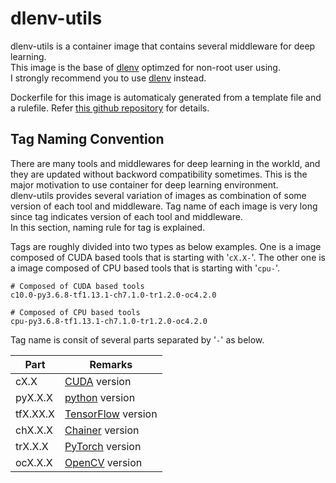 dlenv-utils
====

dlenv-utils is a container image that contains several middleware for deep learning.<br>
This image is the base of [dlenv](https://hub.docker.com/r/opiopan/dlenv) optimzed for non-root user using.<br>
I strongly recommend you to use [dlenv](https://hub.docker.com/opiopan/dlenv) instead.

Dockerfile for this image is automaticaly generated from a template file and a rulefile. Refer [this github repository](https://github.com/opiopan/dl-containers) for details.

## Tag Naming Convention
There are many tools and middlewares for deep learning in the workld, and they are updated without backword compatibility sometimes.
This is the major motivation to use container for deep learning environment.<br>
dlenv-utils provides several variation of images as combination of some version of each tool and middleware.
Tag name of each image is very long since tag indicates version of each tool and middleware.<br>
In this section, naming rule for tag is explained.

Tags are roughly divided into two types as below examples.
One is a image composed of CUDA based tools that is starting with '```cX.X-```'. The other one is a image composed of CPU based tools that is starting with '```cpu-```'.<br>

```
# Composed of CUDA based tools
c10.0-py3.6.8-tf1.13.1-ch7.1.0-tr1.2.0-oc4.2.0

# Composed of CPU based tools
cpu-py3.6.8-tf1.13.1-ch7.1.0-tr1.2.0-oc4.2.0
```

Tag name is consit of several parts separated by '```-```' as below.<br>

Part      |Remarks
----------|-------------------
cX.X      | [CUDA](https://hub.docker.com/r/nvidia/cuda) version
pyX.X.X   | [python](https://www.python.org) version
tfX.XX.X  | [TensorFlow](https://www.tensorflow.org) version
chX.X.X   | [Chainer](https://chainer.org) version
trX.X.X   | [PyTorch](https://pytorch.org) version
ocX.X.X   | [OpenCV](https://opencv.org) version

